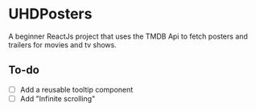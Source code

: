 # UHDPosters

A beginner ReactJs project that uses the TMDB Api to fetch posters and trailers for movies and tv shows.


## To-do

- [ ] Add a reusable tooltip component
- [ ] Add "Infinite scrolling"

